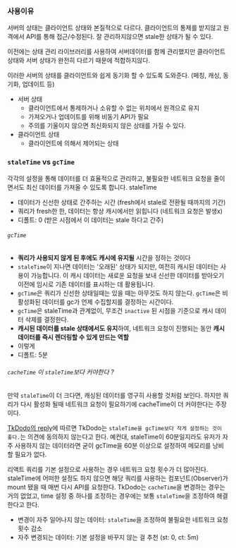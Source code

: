 ### 사용이유
서버의 상태는 클라이언트 상태와 본질적으로 다르다. 클라이언트의 통제를 받지않고 원격에서 API를 통해 접근/수정된다. 잘 관리하지않으면 stale한 상태가 될 수 있다. 

이전에는 상태 관리 라이브러리를 사용하여  서버데이터를 함께 관리했지만 클라이언트 상태와 서버 상태가 완전히 다르기 때문에 적합하지않다.

이러한 서버의 상태를 클라이언트와 쉽게 동기화 할 수 있도록 도와준다. (페칭, 캐싱, 동기화, 업데이트 등) 

- 서버 상태
    - 클라이언트에서 통제하거나 소유할 수 없는 위치에서 원격으로 유지
    - 가져오거나 업데이트를 위해 비동기 API가 필요
    - 주의를 기울이지 않으면 최신화되지 않은 상태를 가질 수 있다.
- 클라이언트 상태
	- 클라이언트에 의해서 제어되는 상태

### `staleTime` vs `gcTime`

각각의 설정을 통해 데이터를 더 효율적으로 관리하고, 불필요한 네트워크 요청을 줄이면서도 최신 데이터를 가져올 수 있도록 합니다.
staleTime
- 데이터가 신선한 상태로 간주하는 시간 (fresh에서 stale로 전환될 때까지의 기간)
- 쿼리가 fresh한 한, 데이터는 항상 캐시에서만 읽힙니다 (네트워크 요청은 발생x)
- 디폴트: 0 (받은 시점에서 이 데이터는 stale 하다고 간주)
###### `gcTime`
- **쿼리가 사용되지 않게 된 후에도 캐시에 유지될** 시간을 정하는 것이다
- `staleTime`이 지나면 데이터는 '오래된' 상태가 되지만, 여전히 캐시된 데이터는 사용이 가능합니다. 이 캐시 데이터는 새로운 요청을 보내 신선한 데이터를 받아오기 이전에 임시로 기존 데이터를 표시하는 데 활용됩니다.
- `gcTime`은 쿼리가 신선한 상태일때는 있을 때는 아무것도 하지 않는다. `gcTime`은 비활성화된 데이터를 gc가 언제 수집할지를 결정하는 시간이다.
- `gcTime`은 staleTime과 관계없이, 무조건 `inactive` 된 시점을 기준으로 캐시 데이터 삭제를 결정한다.
- **캐시된 데이터를 stale 상태에서도 유지**하여, 네트워크 요청이 진행되는 동안 **캐시 데이터를 즉시 렌더링할 수 있게 만드는 역할**
- 이렇게 
- 디폴트: 5분

###### `cacheTime` 이 `staleTime`보다 커야한다 ?  

만약 `staleTime`이 더 크다면,  캐싱된 데이터를 영구히 사용할 것처럼 보인다. 하지만 쿼리가 다시 활성화 될때 네트워크 요청이 필요하기에 cacheTime이 더 커야한다는 주장이다.

[TkDodo의 reply](https://github.com/TanStack/query/discussions/1685#discussioncomment-1876723)에 따르면 TkDodo는 `staleTime을 gcTime보다 작게 설정하는 것이 좋다.`는 의견에 동의하지 않는다고 한다. 예컨대, staleTime이 60분일지라도 유저가 자주 사용하지 않는 데이터라면 굳이 gcTime을 60분 이상으로 설정하여 메모리를 낭비할 필요가 없다.

리액트 쿼리를 기본 설정으로 사용하는 경우 네트워크 요청 횟수가 더 많아진다. staleTime에 어떠한 설정도 하지 않으면 해당 쿼리를 사용하는 컴포넌트(Observer)가 mount 됐을 때 매번 다시 API를 요청한다.
TkDodo는 `cacheTime`을 변경하는 경우는 거의 없었고, time 설정 중 하나를 조정하는 경우에는 보통 `staleTime`을 조정하여 해결한다고 한다.

- 변경이 자주 일어나지 않는 데이터: `staleTime`을 조정하여 불필요한 네트워크 요청 횟수 감소
- 자주 변경되는 데이터: 기본 설정을 바꾸지 않는 걸 추천 (st: 0, ct: 5m)






